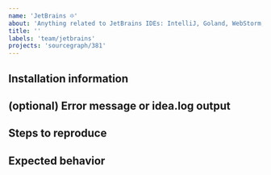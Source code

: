 ```yaml
---
name: 'JetBrains ፨'
about: 'Anything related to JetBrains IDEs: IntelliJ, Goland, WebStorm, etc.'
title: ''
labels: 'team/jetbrains'
projects: 'sourcegraph/381'
---
```



## Installation information
<!-- Trigger the action "About", click on "Copy and close" and paste the output here -->

## (optional) Error message or idea.log output
<!-- Trigger the action "Show Log", open the file, search for exceptions related to Cody/Khulnasoft and copy relevant lines here -->
<!-- Alternatively, feel free to upload idea.log as an attachment but please make sure it doesn't contain sensitive information (it normally doesn't) -->

## Steps to reproduce
<!-- Explain what you did to reproduce the problematic behavior -->

## Expected behavior
<!-- Explain how you expected the plugin to behave instead -->

